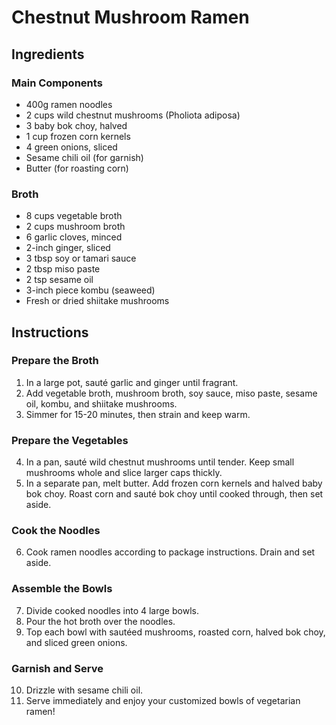 # Chestnut Mushroom Ramen

## Ingredients

### Main Components
- 400g ramen noodles
- 2 cups wild chestnut mushrooms (Pholiota adiposa)
- 3 baby bok choy, halved
- 1 cup frozen corn kernels
- 4 green onions, sliced
- Sesame chili oil (for garnish)
- Butter (for roasting corn)

### Broth
- 8 cups vegetable broth
- 2 cups mushroom broth
- 6 garlic cloves, minced
- 2-inch ginger, sliced
- 3 tbsp soy or tamari sauce
- 2 tbsp miso paste
- 2 tsp sesame oil
- 3-inch piece kombu (seaweed)
- Fresh or dried shiitake mushrooms

## Instructions

### Prepare the Broth
1. In a large pot, sauté garlic and ginger until fragrant.
2. Add vegetable broth, mushroom broth, soy sauce, miso paste, sesame oil, kombu, and shiitake mushrooms.
3. Simmer for 15-20 minutes, then strain and keep warm.

### Prepare the Vegetables
4. In a pan, sauté wild chestnut mushrooms until tender. Keep small mushrooms whole and slice larger caps thickly.
5. In a separate pan, melt butter. Add frozen corn kernels and halved baby bok choy. Roast corn and sauté bok choy until cooked through, then set aside.

### Cook the Noodles
6. Cook ramen noodles according to package instructions. Drain and set aside.

### Assemble the Bowls
7. Divide cooked noodles into 4 large bowls.
8. Pour the hot broth over the noodles.
9. Top each bowl with sautéed mushrooms, roasted corn, halved bok choy, and sliced green onions.

### Garnish and Serve
10. Drizzle with sesame chili oil.
11. Serve immediately and enjoy your customized bowls of vegetarian ramen!
